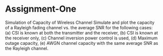# Assignment-One
Simulation of Capacity of Wireless Channel
Simulate and plot the capacity of a Rayleigh fading channel vs. the average SNR for the following
cases:
(a) CSI is known at both the transmitter and the receiver,
(b) CSI is known at the receiver only,
(c) Channel inversion power control is used,
(d) Maximum outage capacity,
(e) AWGN channel capacity with the same average SNR as the Rayleigh channel.
